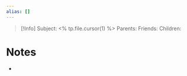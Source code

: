 ```yaml
---
alias: []
---
```

> [!Info]
> Subject: <% tp.file.cursor(1) %>
> Parents: 
> Friends: 
> Children: 


# Notes
- 